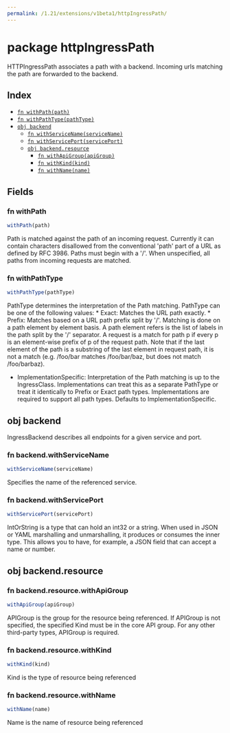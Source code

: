 ```yaml
---
permalink: /1.21/extensions/v1beta1/httpIngressPath/
---
```


# package httpIngressPath

HTTPIngressPath associates a path with a backend. Incoming urls matching the path are forwarded to the backend.

## Index

* [`fn withPath(path)`](#fn-withpath)
* [`fn withPathType(pathType)`](#fn-withpathtype)
* [`obj backend`](#obj-backend)
  * [`fn withServiceName(serviceName)`](#fn-backendwithservicename)
  * [`fn withServicePort(servicePort)`](#fn-backendwithserviceport)
  * [`obj backend.resource`](#obj-backendresource)
    * [`fn withApiGroup(apiGroup)`](#fn-backendresourcewithapigroup)
    * [`fn withKind(kind)`](#fn-backendresourcewithkind)
    * [`fn withName(name)`](#fn-backendresourcewithname)

## Fields

### fn withPath

```ts
withPath(path)
```

Path is matched against the path of an incoming request. Currently it can contain characters disallowed from the conventional 'path' part of a URL as defined by RFC 3986. Paths must begin with a '/'. When unspecified, all paths from incoming requests are matched.

### fn withPathType

```ts
withPathType(pathType)
```

PathType determines the interpretation of the Path matching. PathType can be one of the following values: * Exact: Matches the URL path exactly. * Prefix: Matches based on a URL path prefix split by '/'. Matching is
  done on a path element by element basis. A path element refers is the
  list of labels in the path split by the '/' separator. A request is a
  match for path p if every p is an element-wise prefix of p of the
  request path. Note that if the last element of the path is a substring
  of the last element in request path, it is not a match (e.g. /foo/bar
  matches /foo/bar/baz, but does not match /foo/barbaz).
* ImplementationSpecific: Interpretation of the Path matching is up to
  the IngressClass. Implementations can treat this as a separate PathType
  or treat it identically to Prefix or Exact path types.
Implementations are required to support all path types. Defaults to ImplementationSpecific.

## obj backend

IngressBackend describes all endpoints for a given service and port.

### fn backend.withServiceName

```ts
withServiceName(serviceName)
```

Specifies the name of the referenced service.

### fn backend.withServicePort

```ts
withServicePort(servicePort)
```

IntOrString is a type that can hold an int32 or a string.  When used in JSON or YAML marshalling and unmarshalling, it produces or consumes the inner type.  This allows you to have, for example, a JSON field that can accept a name or number.

## obj backend.resource



### fn backend.resource.withApiGroup

```ts
withApiGroup(apiGroup)
```

APIGroup is the group for the resource being referenced. If APIGroup is not specified, the specified Kind must be in the core API group. For any other third-party types, APIGroup is required.

### fn backend.resource.withKind

```ts
withKind(kind)
```

Kind is the type of resource being referenced

### fn backend.resource.withName

```ts
withName(name)
```

Name is the name of resource being referenced